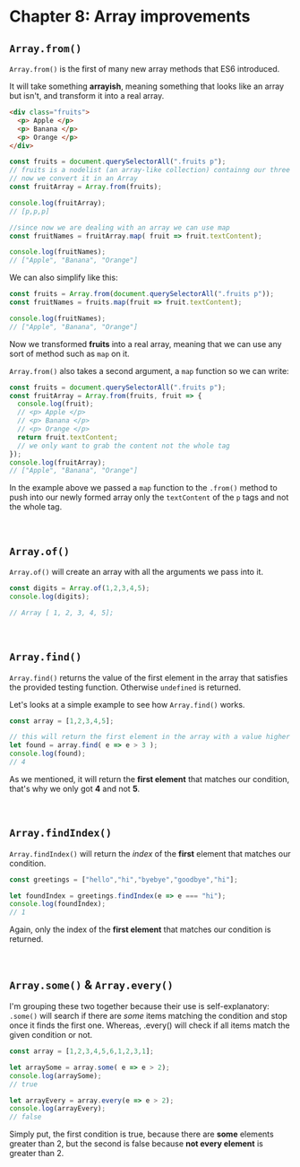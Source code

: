 # Chapter 8: Array improvements

## `Array.from()`

`Array.from()` is the first of many new array methods that ES6 introduced.

It will take something **arrayish**, meaning something that looks like an array but isn't, and transform it into a real array.

```html
<div class="fruits">
  <p> Apple </p>
  <p> Banana </p>
  <p> Orange </p>
</div>
```

```javascript
const fruits = document.querySelectorAll(".fruits p");
// fruits is a nodelist (an array-like collection) containng our three p tags
// now we convert it in an Array
const fruitArray = Array.from(fruits);

console.log(fruitArray);
// [p,p,p]

//since now we are dealing with an array we can use map
const fruitNames = fruitArray.map( fruit => fruit.textContent);

console.log(fruitNames);
// ["Apple", "Banana", "Orange"]
```

We can also simplify like this:

```javascript
const fruits = Array.from(document.querySelectorAll(".fruits p"));
const fruitNames = fruits.map(fruit => fruit.textContent);

console.log(fruitNames);
// ["Apple", "Banana", "Orange"]
```

Now we transformed **fruits** into a real array, meaning that we can use any sort of method such as `map` on it.

`Array.from()` also takes a second argument, a `map` function so we can write:

```javascript
const fruits = document.querySelectorAll(".fruits p");
const fruitArray = Array.from(fruits, fruit => {
  console.log(fruit);
  // <p> Apple </p>
  // <p> Banana </p>
  // <p> Orange </p>
  return fruit.textContent;
  // we only want to grab the content not the whole tag
});
console.log(fruitArray);
// ["Apple", "Banana", "Orange"]
```

In the example above we passed a `map` function to the `.from()` method to push into our newly formed array only the `textContent` of the `p` tags and not the whole tag.

&nbsp;

## `Array.of()`

`Array.of()` will create an array with all the arguments we pass into it.

```javascript
const digits = Array.of(1,2,3,4,5);
console.log(digits);

// Array [ 1, 2, 3, 4, 5];
```

&nbsp;

## `Array.find()`

`Array.find()` returns the value of the first element in the array that satisfies the provided testing function. Otherwise `undefined` is returned.

Let's looks at a simple example to see how `Array.find()` works.

```javascript
const array = [1,2,3,4,5];

// this will return the first element in the array with a value higher than 3
let found = array.find( e => e > 3 );
console.log(found);
// 4
```

As we mentioned, it will return the **first element** that matches our condition, that's why we only got **4** and not **5**.

&nbsp;

## `Array.findIndex()`

`Array.findIndex()` will return the *index* of the **first** element that matches our condition.

```javascript
const greetings = ["hello","hi","byebye","goodbye","hi"];

let foundIndex = greetings.findIndex(e => e === "hi");
console.log(foundIndex);
// 1
```

Again, only the index of the **first element** that matches our condition is returned.

&nbsp;

## `Array.some()` & `Array.every()`

I'm grouping these two together because their use is self-explanatory: `.some()` will search if there are *some* items matching the condition and stop once it finds the first one. Whereas, .every() will check if all items match the given condition or not.

```javascript
const array = [1,2,3,4,5,6,1,2,3,1];

let arraySome = array.some( e => e > 2);
console.log(arraySome);
// true

let arrayEvery = array.every(e => e > 2);
console.log(arrayEvery);
// false
```

Simply put, the first condition is true, because there are **some** elements greater than 2, but the second is false because **not every element** is greater than 2.
